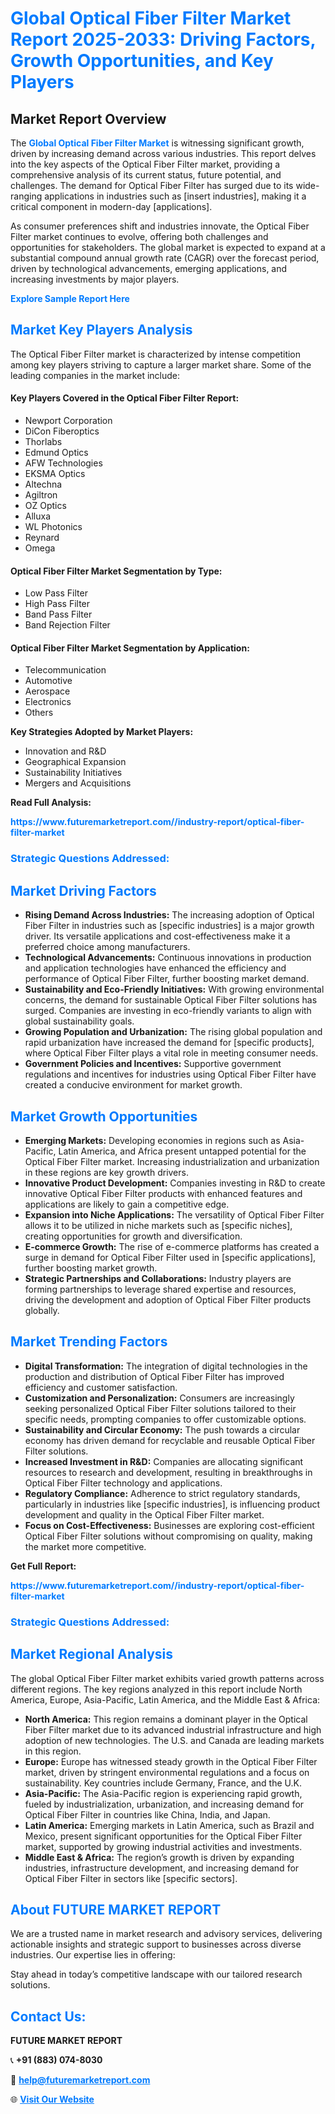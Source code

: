 <h1 style="color: #007BFF;">Global Optical Fiber Filter Market Report 2025-2033: Driving Factors, Growth Opportunities, and Key Players</h1>

<section id="overview">
<h2>Market Report Overview</h2>
<p>The <a href="https://www.futuremarketreport.com//industry-report/optical-fiber-filter-market" style="color: #007BFF; text-decoration: none;"><strong>Global Optical Fiber Filter Market</strong></a> is witnessing significant growth, driven by increasing demand across various industries. This report delves into the key aspects of the Optical Fiber Filter market, providing a comprehensive analysis of its current status, future potential, and challenges. The demand for Optical Fiber Filter has surged due to its wide-ranging applications in industries such as [insert industries], making it a critical component in modern-day [applications].</p>
<p>As consumer preferences shift and industries innovate, the Optical Fiber Filter market continues to evolve, offering both challenges and opportunities for stakeholders. The global market is expected to expand at a substantial compound annual growth rate (CAGR) over the forecast period, driven by technological advancements, emerging applications, and increasing investments by major players.</p>
</section>

<section id="overview">
<p><a href="https://www.futuremarketreport.com//request-sample/reportId=82462" style="color: #007BFF; text-decoration: none;"><strong>Explore Sample Report Here</strong></a></p>
</section>

<section id="key-players">
<h2 style="color: #007BFF;">Market Key Players Analysis</h2>
<p>The Optical Fiber Filter market is characterized by intense competition among key players striving to capture a larger market share. Some of the leading companies in the market include:</p>
<h4>Key Players Covered in the Optical Fiber Filter Report:</h4>
<ul><li>Newport Corporation</li><li>DiCon Fiberoptics</li><li>Thorlabs</li><li>Edmund Optics</li><li>AFW Technologies</li><li>EKSMA Optics</li><li>Altechna</li><li>Agiltron</li><li>OZ Optics</li><li>Alluxa</li><li>WL Photonics</li><li>Reynard</li><li>Omega</li></ul>
<h4>Optical Fiber Filter Market Segmentation by Type:</h4>
<ul><li>Low Pass Filter</li><li>High Pass Filter</li><li>Band Pass Filter</li><li>Band Rejection Filter</li></ul>

<h4>Optical Fiber Filter Market Segmentation by Application:</h4>
<ul><li>Telecommunication</li><li>Automotive</li><li>Aerospace</li><li>Electronics</li><li>Others</li></ul>
<p><strong>Key Strategies Adopted by Market Players:</strong></p>
<ul>
<li>Innovation and R&D</li>
<li>Geographical Expansion</li>
<li>Sustainability Initiatives</li>
<li>Mergers and Acquisitions</li>
</ul>
</section>

<section>
<p><strong>Read Full Analysis: </strong></p><a href="https://www.futuremarketreport.com//industry-report/optical-fiber-filter-market" style="color: #007BFF; text-decoration: none;"><strong>https://www.futuremarketreport.com//industry-report/optical-fiber-filter-market</strong></a>
<h3 style="color: #007BFF;">Strategic Questions Addressed:</h3>
</section>

<section id="driving-factors">
<h2 style="color: #007BFF;">Market Driving Factors</h2>
<ul>
<li><strong>Rising Demand Across Industries:</strong> The increasing adoption of Optical Fiber Filter in industries such as [specific industries] is a major growth driver. Its versatile applications and cost-effectiveness make it a preferred choice among manufacturers.</li>
<li><strong>Technological Advancements:</strong> Continuous innovations in production and application technologies have enhanced the efficiency and performance of Optical Fiber Filter, further boosting market demand.</li>
<li><strong>Sustainability and Eco-Friendly Initiatives:</strong> With growing environmental concerns, the demand for sustainable Optical Fiber Filter solutions has surged. Companies are investing in eco-friendly variants to align with global sustainability goals.</li>
<li><strong>Growing Population and Urbanization:</strong> The rising global population and rapid urbanization have increased the demand for [specific products], where Optical Fiber Filter plays a vital role in meeting consumer needs.</li>
<li><strong>Government Policies and Incentives:</strong> Supportive government regulations and incentives for industries using Optical Fiber Filter have created a conducive environment for market growth.</li>
</ul>
</section>

<section id="growth-opportunities">
<h2 style="color: #007BFF;">Market Growth Opportunities</h2>
<ul>
<li><strong>Emerging Markets:</strong> Developing economies in regions such as Asia-Pacific, Latin America, and Africa present untapped potential for the Optical Fiber Filter market. Increasing industrialization and urbanization in these regions are key growth drivers.</li>
<li><strong>Innovative Product Development:</strong> Companies investing in R&D to create innovative Optical Fiber Filter products with enhanced features and applications are likely to gain a competitive edge.</li>
<li><strong>Expansion into Niche Applications:</strong> The versatility of Optical Fiber Filter allows it to be utilized in niche markets such as [specific niches], creating opportunities for growth and diversification.</li>
<li><strong>E-commerce Growth:</strong> The rise of e-commerce platforms has created a surge in demand for Optical Fiber Filter used in [specific applications], further boosting market growth.</li>
<li><strong>Strategic Partnerships and Collaborations:</strong> Industry players are forming partnerships to leverage shared expertise and resources, driving the development and adoption of Optical Fiber Filter products globally.</li>
</ul>
</section>

<section id="trending-factors">
<h2 style="color: #007BFF;">Market Trending Factors</h2>
<ul>
<li><strong>Digital Transformation:</strong> The integration of digital technologies in the production and distribution of Optical Fiber Filter has improved efficiency and customer satisfaction.</li>
<li><strong>Customization and Personalization:</strong> Consumers are increasingly seeking personalized Optical Fiber Filter solutions tailored to their specific needs, prompting companies to offer customizable options.</li>
<li><strong>Sustainability and Circular Economy:</strong> The push towards a circular economy has driven demand for recyclable and reusable Optical Fiber Filter solutions.</li>
<li><strong>Increased Investment in R&D:</strong> Companies are allocating significant resources to research and development, resulting in breakthroughs in Optical Fiber Filter technology and applications.</li>
<li><strong>Regulatory Compliance:</strong> Adherence to strict regulatory standards, particularly in industries like [specific industries], is influencing product development and quality in the Optical Fiber Filter market.</li>
<li><strong>Focus on Cost-Effectiveness:</strong> Businesses are exploring cost-efficient Optical Fiber Filter solutions without compromising on quality, making the market more competitive.</li>
</ul>
</section>

<section>
<p><strong>Get Full Report: </strong></p><a href="https://www.futuremarketreport.com//industry-report/optical-fiber-filter-market" style="color: #007BFF; text-decoration: none;"><strong>https://www.futuremarketreport.com//industry-report/optical-fiber-filter-market</strong></a>
<h3 style="color: #007BFF;">Strategic Questions Addressed:</h3>
</section>


<section id="regional-analysis">
<h2 style="color: #007BFF;">Market Regional Analysis</h2>
<p>The global Optical Fiber Filter market exhibits varied growth patterns across different regions. The key regions analyzed in this report include North America, Europe, Asia-Pacific, Latin America, and the Middle East & Africa:</p>
<ul>
<li><strong>North America:</strong> This region remains a dominant player in the Optical Fiber Filter market due to its advanced industrial infrastructure and high adoption of new technologies. The U.S. and Canada are leading markets in this region.</li>
<li><strong>Europe:</strong> Europe has witnessed steady growth in the Optical Fiber Filter market, driven by stringent environmental regulations and a focus on sustainability. Key countries include Germany, France, and the U.K.</li>
<li><strong>Asia-Pacific:</strong> The Asia-Pacific region is experiencing rapid growth, fueled by industrialization, urbanization, and increasing demand for Optical Fiber Filter in countries like China, India, and Japan.</li>
<li><strong>Latin America:</strong> Emerging markets in Latin America, such as Brazil and Mexico, present significant opportunities for the Optical Fiber Filter market, supported by growing industrial activities and investments.</li>
<li><strong>Middle East & Africa:</strong> The region’s growth is driven by expanding industries, infrastructure development, and increasing demand for Optical Fiber Filter in sectors like [specific sectors].</li>
</ul>
</section>

<footer>
<h2 style="color: #007BFF;">About FUTURE MARKET REPORT</h2>
<p>We are a trusted name in market research and advisory services, delivering actionable insights and strategic support to businesses across diverse industries. Our expertise lies in offering:</p>

<p>Stay ahead in today’s competitive landscape with our tailored research solutions.</p>

<h2 style="color: #007BFF;">Contact Us:</h2>
<p><strong>FUTURE MARKET REPORT</strong></p>
<p>📞 <strong>+91 (883) 074-8030</strong></p>
<p>📧 <strong><a href="mailto:help@futuremarketreport.com" style="color: #007BFF;">help@futuremarketreport.com</a></strong></p>
<p>🌐 <strong><a href="https://www.futuremarketreport.com/" style="color: #007BFF;">Visit Our Website</a></strong></p>
</footer>